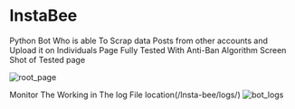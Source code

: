 # InstaBee
Python Bot Who is able To Scrap data Posts from other accounts and Upload it on Individuals Page 
Fully Tested With Anti-Ban Algorithm
Screen Shot of Tested page

![root_page](https://user-images.githubusercontent.com/67161169/132946892-ee54de97-4ecc-42e1-b858-35c715fa8c21.jpg)

Monitor The Working in The log File location(/Insta-bee/logs/)
![bot_logs](https://user-images.githubusercontent.com/67161169/132947022-d8046b35-5336-4873-ae7b-4055f6b27d29.jpg)


